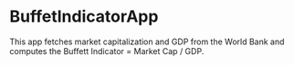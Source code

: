 # BuffetIndicatorApp
This app fetches market capitalization and GDP from the World Bank and computes the Buffett Indicator = Market Cap / GDP.

